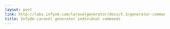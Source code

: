 ```yaml
---
layout: post
link: http://labs.infyom.com/laravelgenerator/docs/5.3/generator-commands
title: InfyOm Laravel generator individual commands
---
```

